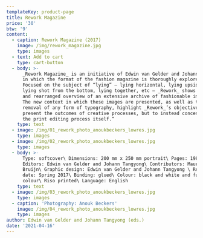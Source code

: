 ```yaml
---
templateKey: product-page
title: Rework Magazine
price: '30'
btw: '9'
content:
  - caption: Rework Magazine (2017)
    image: /img/rework_magazine.jpg
    type: images
  - text: Add to cart
    type: cart-button
  - body: >-
      _Rework Magazine_ is an initiative of Edwin van Gelder and Johann Tangyong
      in which the format of the fashion magazine is thoroughly explored.
      Focused on the subject of “lying” — lying horizontal, lying upside down,
      lying shot from the bottom, lying together, etc — _Rework_ shows an edited
      and rearranged overview of an extensive archive of fashionable imagery.
      The new context in which these images are presented, as well as the
      removal of any form of typography, highlight _Rework_’s objective: “not to
      present the out­comes of creative processes, but to instead concentrate on
      the print editing process itself.”
    type: text
  - image: /img/01_rework_photo_anoukbeckers_lowres.jpg
    type: images
  - image: /img/02_rework_photo_anoukbeckers_lowres.jpg
    type: images
  - body: >-
      Type: softcover\ Dimensions: 200 mm x 250 mm portrait\ Pages: 198\
      Editors: Edwin van Gelder and Johann Tangyong\ Contributors: Maurits de
      Bruijn\ Graphic design: Edwin van Gelder and Johann Tangyong \ Release
      date: Spring 2017\ Binding: glued\ Colour: black and white and full
      colour\ Riso printed\ Language: English
    type: text
  - image: /img/03_rework_photo_anoukbeckers_lowres.jpg
    type: images
  - caption: 'Photography: Anouk Beckers'
    image: /img/04_rework_photo_anoukbeckers_lowres.jpg
    type: images
author: Edwin van Gelder and Johann Tangyong (eds.)
date: '2021-04-16'
---
```


